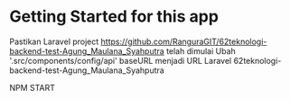 # Getting Started for this app

Pastikan Laravel project https://github.com/RanguraGIT/62teknologi-backend-test-Agung_Maulana_Syahputra telah dimulai
Ubah '.src/components/config/api' baseURL menjadi URL Laravel 62teknologi-backend-test-Agung_Maulana_Syahputra 

NPM START

      
    

